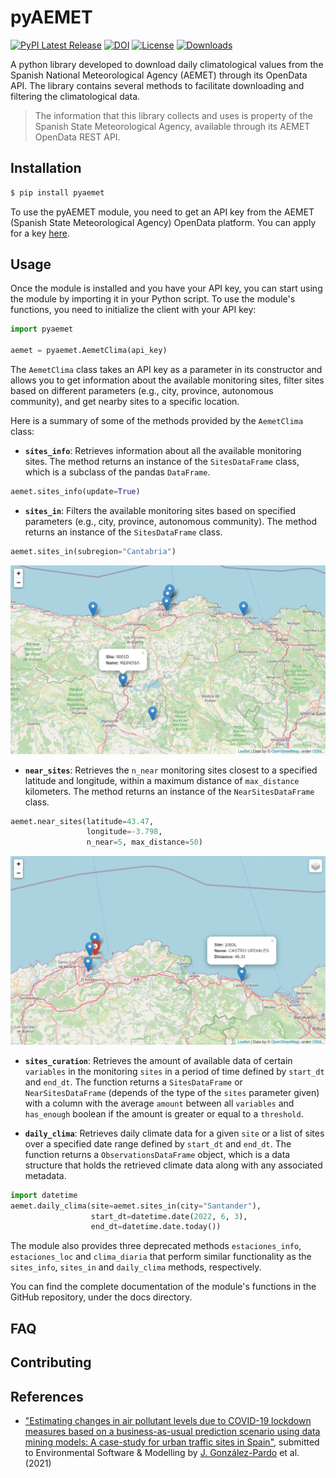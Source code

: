 # pyAEMET


[![PyPI Latest Release](https://img.shields.io/pypi/v/pyaemet.svg)](https://pypi.org/project/pyaemet/)
[![DOI](https://zenodo.org/badge/DOI/10.5281/zenodo.5655307.svg)](https://doi.org/10.5281/zenodo.5655307)
[![License](https://img.shields.io/pypi/l/pandas.svg)](https://github.com/jaimedgp/pyAEMET/blob/main/LICENSE)
[![Downloads](https://static.pepy.tech/personalized-badge/pyaemet?period=month&units=international_system&left_color=gray&right_color=orange&left_text=PyPI%20downloads%20per%20month)](https://pepy.tech/project/pyaemet)

A python library developed to download daily climatological values from the Spanish National
Meteorological Agency (AEMET) through its OpenData API. The library contains several methods
to facilitate downloading and filtering the climatological data.

> The information that this library collects and uses is property of the Spanish State
> Meteorological Agency, available through its AEMET OpenData REST API.


## Installation
``` bash
$ pip install pyaemet
```
To use the pyAEMET module, you need to get an API key from the AEMET (Spanish State Meteorological
Agency) OpenData platform. You can apply for a key [here](https://opendata.aemet.es/centrodedescargas/altaUsuario).

## Usage

Once the module is installed and you have your API key, you can start using the module by
importing it in your Python script. To use the module's functions, you need to initialize
the client with your API key:

```python
import pyaemet

aemet = pyaemet.AemetClima(api_key)
```

The `AemetClima` class takes an API key as a parameter in its constructor and allows you to get
information about the available monitoring sites, filter sites based on different parameters
(e.g., city, province, autonomous community), and get nearby sites to a specific location.

Here is a summary of some of the methods provided by the `AemetClima` class:

* **`sites_info`**: Retrieves information about all the available monitoring sites. The method
returns an instance of the `SitesDataFrame` class, which is a subclass of the pandas `DataFrame`.
```python
aemet.sites_info(update=True)
```

* **`sites_in`**: Filters the available monitoring sites based on specified parameters
(e.g., city, province, autonomous community). The method returns an instance of the `SitesDataFrame` class.
```python
aemet.sites_in(subregion="Cantabria")
```
![image](./docs/screenshots/sites_cantabria.png)

* **`near_sites`**: Retrieves the ``n_near`` monitoring sites closest to a specified latitude and longitude,
within a maximum distance of `max_distance` kilometers. The method returns an instance of the
`NearSitesDataFrame` class.
```python
aemet.near_sites(latitude=43.47,
                 longitude=-3.798,
                 n_near=5, max_distance=50)
```
![image](./docs/screenshots/near_sites.png)

* **`sites_curation`**: Retrieves the amount of available data of certain `variables` in the monitoring `sites` in a period of time defined by
    `start_dt` and `end_dt`. The function returns a `SitesDataFrame` or `NearSitesDataFrame` (depends of the type of the `sites` parameter given)
    with a column with the average `amount` between all `variables` and `has_enough` boolean if the amount is greater or equal to a `threshold`.

* **`daily_clima`**: Retrieves daily climate data for a given ``site`` or a list of sites over a
specified date range defined by `start_dt` and `end_dt`. The function returns a
`ObservationsDataFrame` object, which is a data structure that holds the retrieved climate data
along with any associated metadata.
```python
import datetime
aemet.daily_clima(site=aemet.sites_in(city="Santander"),
                  start_dt=datetime.date(2022, 6, 3),
                  end_dt=datetime.date.today())
```

The module also provides three deprecated methods `estaciones_info`, `estaciones_loc` and `clima_diaria`
that perform similar functionality as the `sites_info`, `sites_in` and `daily_clima` methods, respectively.

You can find the complete documentation of the module's functions in the GitHub repository,
under the docs directory.

## FAQ
## Contributing
## References
* ["Estimating changes in air pollutant levels due to COVID-19 lockdown measures based on a business-as-usual prediction scenario using data mining models: A case-study for urban traffic sites in Spain"](https://doi.org/10.1016/j.scitotenv.2022.153786), submitted to Environmental Software & Modelling by [J. González-Pardo](https://orcid.org/0000-0001-7268-9933) et al. (2021)
